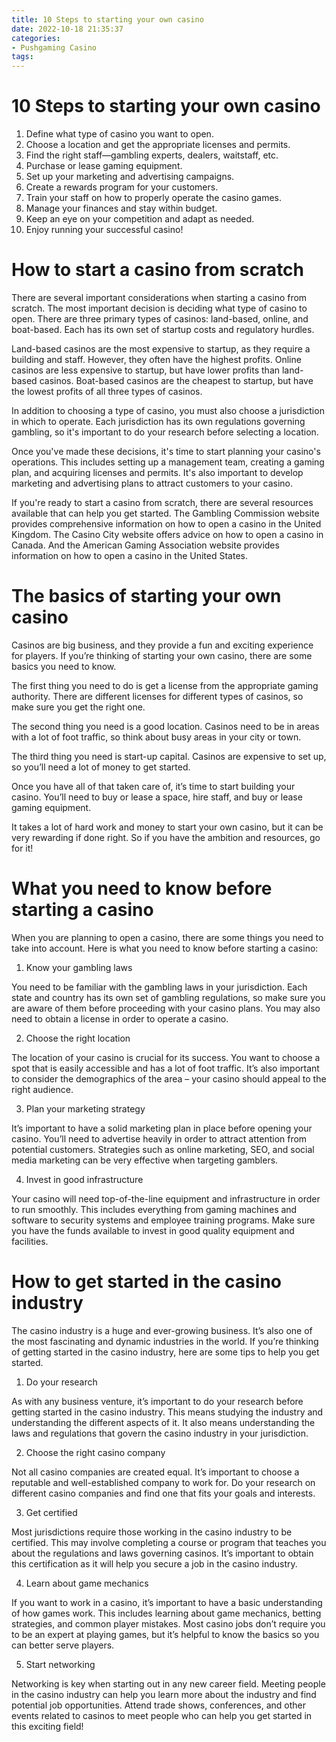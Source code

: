 ```yaml
---
title: 10 Steps to starting your own casino 
date: 2022-10-18 21:35:37
categories:
- Pushgaming Casino
tags:
---
```



#  10 Steps to starting your own casino 

1. Define what type of casino you want to open. 
2. Choose a location and get the appropriate licenses and permits. 
3. Find the right staff—gambling experts, dealers, waitstaff, etc. 
4. Purchase or lease gaming equipment. 
5. Set up your marketing and advertising campaigns. 
6. Create a rewards program for your customers. 
7. Train your staff on how to properly operate the casino games. 
8. Manage your finances and stay within budget. 
9. Keep an eye on your competition and adapt as needed. 
10. Enjoy running your successful casino!

#  How to start a casino from scratch 

There are several important considerations when starting a casino from scratch. The most important decision is deciding what type of casino to open. There are three primary types of casinos: land-based, online, and boat-based. Each has its own set of startup costs and regulatory hurdles.

Land-based casinos are the most expensive to startup, as they require a building and staff. However, they often have the highest profits. Online casinos are less expensive to startup, but have lower profits than land-based casinos. Boat-based casinos are the cheapest to startup, but have the lowest profits of all three types of casinos.

In addition to choosing a type of casino, you must also choose a jurisdiction in which to operate. Each jurisdiction has its own regulations governing gambling, so it's important to do your research before selecting a location.

Once you've made these decisions, it's time to start planning your casino's operations. This includes setting up a management team, creating a gaming plan, and acquiring licenses and permits. It's also important to develop marketing and advertising plans to attract customers to your casino.

If you're ready to start a casino from scratch, there are several resources available that can help you get started. The Gambling Commission website provides comprehensive information on how to open a casino in the United Kingdom. The Casino City website offers advice on how to open a casino in Canada. And the American Gaming Association website provides information on how to open a casino in the United States.

#  The basics of starting your own casino 

Casinos are big business, and they provide a fun and exciting experience for players. If you’re thinking of starting your own casino, there are some basics you need to know.

The first thing you need to do is get a license from the appropriate gaming authority. There are different licenses for different types of casinos, so make sure you get the right one.

The second thing you need is a good location. Casinos need to be in areas with a lot of foot traffic, so think about busy areas in your city or town.

The third thing you need is start-up capital. Casinos are expensive to set up, so you’ll need a lot of money to get started.

Once you have all of that taken care of, it’s time to start building your casino. You’ll need to buy or lease a space, hire staff, and buy or lease gaming equipment.

It takes a lot of hard work and money to start your own casino, but it can be very rewarding if done right. So if you have the ambition and resources, go for it!

#  What you need to know before starting a casino 

When you are planning to open a casino, there are some things you need to take into account. Here is what you need to know before starting a casino:

1. Know your gambling laws

You need to be familiar with the gambling laws in your jurisdiction. Each state and country has its own set of gambling regulations, so make sure you are aware of them before proceeding with your casino plans. You may also need to obtain a license in order to operate a casino.

2. Choose the right location

The location of your casino is crucial for its success. You want to choose a spot that is easily accessible and has a lot of foot traffic. It’s also important to consider the demographics of the area – your casino should appeal to the right audience.

3. Plan your marketing strategy

It’s important to have a solid marketing plan in place before opening your casino. You’ll need to advertise heavily in order to attract attention from potential customers. Strategies such as online marketing, SEO, and social media marketing can be very effective when targeting gamblers.

4. Invest in good infrastructure

Your casino will need top-of-the-line equipment and infrastructure in order to run smoothly. This includes everything from gaming machines and software to security systems and employee training programs. Make sure you have the funds available to invest in good quality equipment and facilities.

#  How to get started in the casino industry

The casino industry is a huge and ever-growing business. It’s also one of the most fascinating and dynamic industries in the world. If you’re thinking of getting started in the casino industry, here are some tips to help you get started.

1. Do your research

As with any business venture, it’s important to do your research before getting started in the casino industry. This means studying the industry and understanding the different aspects of it. It also means understanding the laws and regulations that govern the casino industry in your jurisdiction.

2. Choose the right casino company

Not all casino companies are created equal. It’s important to choose a reputable and well-established company to work for. Do your research on different casino companies and find one that fits your goals and interests.

3. Get certified

Most jurisdictions require those working in the casino industry to be certified. This may involve completing a course or program that teaches you about the regulations and laws governing casinos. It’s important to obtain this certification as it will help you secure a job in the casino industry.

4. Learn about game mechanics

If you want to work in a casino, it’s important to have a basic understanding of how games work. This includes learning about game mechanics, betting strategies, and common player mistakes. Most casino jobs don’t require you to be an expert at playing games, but it’s helpful to know the basics so you can better serve players.

5. Start networking

Networking is key when starting out in any new career field. Meeting people in the casino industry can help you learn more about the industry and find potential job opportunities. Attend trade shows, conferences, and other events related to casinos to meet people who can help you get started in this exciting field!